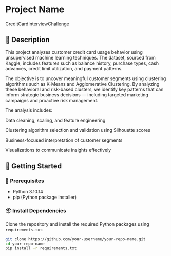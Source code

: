 # Project Name
CreditCardInterviewChallenge


## 📘 Description

This project analyzes customer credit card usage behavior using unsupervised machine learning techniques. The dataset, sourced from Kaggle, includes features such as balance history, purchase types, cash advances, credit limit utilization, and payment patterns.

The objective is to uncover meaningful customer segments using clustering algorithms such as K-Means and Agglomerative Clustering. By analyzing these behavioral and risk-based clusters, we identify key patterns that can inform strategic business decisions — including targeted marketing campaigns and proactive risk management.

The analysis includes:

Data cleaning, scaling, and feature engineering

Clustering algorithm selection and validation using Silhouette scores

Business-focused interpretation of customer segments

Visualizations to communicate insights effectively


## 🚀 Getting Started

### 🔧 Prerequisites

- Python 3.10.14
- pip (Python package installer)

### 📦 Install Dependencies

Clone the repository and install the required Python packages using `requirements.txt`:

```bash
git clone https://github.com/your-username/your-repo-name.git
cd your-repo-name
pip install -r requirements.txt